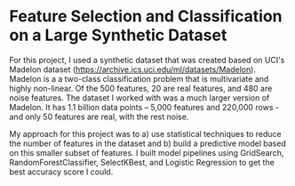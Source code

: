 # Feature Selection and Classification on a Large Synthetic Dataset

For this project, I used a synthetic dataset that was created based on UCI's Madelon dataset (https://archive.ics.uci.edu/ml/datasets/Madelon). Madelon is a a two-class classification problem that is multivariate and highly non-linear. Of the 500 features, 20 are real features, and 480 are noise features. The dataset I worked with was a much larger version of Madelon. It has 1.1 billion data points – 5,000 features and 220,000 rows - and only 50 features are real, with the rest noise. 

My approach for this project was to a) use statistical techniques to reduce the number of features in the dataset and b) build a predictive model based on this smaller subset of features. I built model pipelines using GridSearch, RandomForestClassifier, SelectKBest, and Logistic Regression to get the best accuracy score I could.

